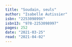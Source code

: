 ```yaml
---
title: "Soudain, seuls"
author: "Isabelle Autissier"
isbn: "225309899X"
isbn13: "978-2253098997"
pages: 252
date: "2021-03-25"
read: "2021-04-02"
---
```


